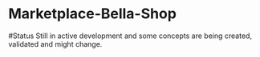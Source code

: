 # Marketplace-Bella-Shop

#Status
Still in active development and some concepts are being created, validated and might change.
